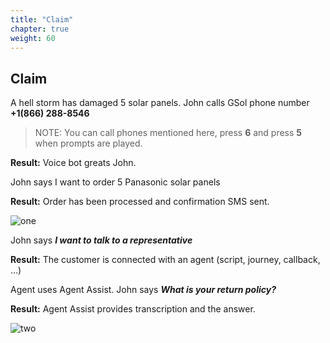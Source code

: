 ```yaml
---
title: "Claim"
chapter: true
weight: 60
---
```


## Claim

A hell storm has damaged 5 solar panels. John calls GSol phone number **+1(866) 288-8546**

> NOTE: You can call phones mentioned here, press **6** and press **5** when prompts are played.

**Result:** Voice bot greats John.

John says I want to order 5 Panasonic solar panels

**Result:** Order has been processed and confirmation SMS sent. 


![one](/images/SMS.jpg)

John says ***I want to talk to a representative***

**Result:** The customer is  connected with an agent (script, journey, callback, …)

Agent uses Agent Assist.
John says ***What is your return policy?***

**Result:** Agent Assist provides transcription and the answer.

![two](/images/return.jpg)

